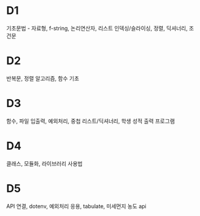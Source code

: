 D1
===
기초문법 - 자료형, f-string, 논리연산자, 리스트 인덱싱/슬라이싱, 정렬, 딕셔너리, 조건문

D2
===
반복문, 정렬 알고리즘, 함수 기초

D3
===
함수, 파일 입출력, 예외처리, 중첩 리스트/딕셔너리, 학생 성적 출력 프로그램

D4
===
클래스, 모듈화, 라이브러리 사용법

D5
===
API 연결, dotenv, 예외처리 응용, tabulate, 미세먼지 농도 api
